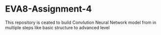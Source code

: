# EVA8-Assignment-4

This repository is ceated to build Convlution Neural Network model from in multiple steps like basic structure to advanced level

